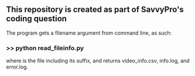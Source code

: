 ## This repository is created as part of SavvyPro's coding question

The program gets a filename argument from command line, as such:

### >> python read_fileinfo.py <filename>

where <filename> is the file including its suffix, and returns video_info.csv, info.log, and error.log.